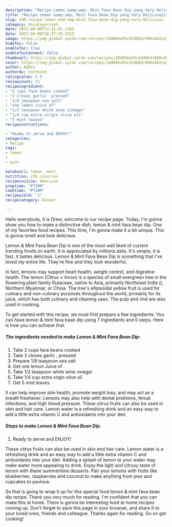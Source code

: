 ```yaml
---
description: "Recipe Lemon &amp;amp; Mint Fava Bean Dip yang Very Delicious}"
title: "Recipe Lemon &amp;amp; Mint Fava Bean Dip yang Very Delicious}"
slug: 490-recipe-lemon-and-amp-mint-fava-bean-dip-yang-very-delicious
category: Uncategorized
date: 2022-09-09T21:21:01.136Z
date: 2023-04-06T16:37:29.331Z
image: https://img-global.cpcdn.com/recipes/10d0b6a93cd3d08d/680x482cq70/lemon-mint-fava-bean-dip-recipe-main-photo.jpg
hideToc: false
enableToc: true
enableTocContent: false
thumbnail: https://img-global.cpcdn.com/recipes/10d0b6a93cd3d08d/680x482cq70/lemon-mint-fava-bean-dip-recipe-main-photo.jpg
cover: https://img-global.cpcdn.com/recipes/10d0b6a93cd3d08d/680x482cq70/lemon-mint-fava-bean-dip-recipe-main-photo.jpg
author: Admin
authorAv: notfound
ratingvalue: 4.8
reviewcount: 21
recipeingredient:
- "2 cups fava beans cooked"
- "2 cloves garlic  pressed"
- "1/8 teaspoon sea salt"
- "one lemon Juice of"
- "1/2 teaspoon white wine vinegar"
- "1/4 cup extra virgin olive oil"
- "5 mint leaves"
recipeinstructions:

- "Ready to serve and ENJOY!"
categories:
- Recipe
tags:
- lemon
- 
- mint

katakunci: lemon  mint 
nutrition: 276 calories
recipecuisine: American
preptime: "PT30M"
cooktime: "PT30M"
recipeyield: "1"
recipecategory: Dinner

---
```



Hello everybody, it is Drew, welcome to our recipe page. Today, I'm gonna show you how to make a distinctive dish, lemon &amp; mint fava bean dip. One of my favorites food recipes. This time, I'm gonna make it a bit unique. This is gonna smell and look delicious.

Lemon &amp; Mint Fava Bean Dip is one of the most well liked of current trending foods on earth. It is appreciated by millions daily. It's simple, it is fast, it tastes delicious. Lemon &amp; Mint Fava Bean Dip is something that I've loved my entire life. They're fine and they look wonderful.

In fact, lemons may support heart health, weight control, and digestive health. The lemon (Citrus × limon) is a species of small evergreen tree in the flowering plant family Rutaceae, native to Asia, primarily Northeast India (), Northern Myanmar, or China. The tree&#39;s ellipsoidal yellow fruit is used for culinary and non-culinary purposes throughout the world, primarily for its juice, which has both culinary and cleaning uses. The pulp and rind are also used in cooking.


To get started with this recipe, we must first prepare a few ingredients. You can have lemon &amp; mint fava bean dip using 7 ingredients and 0 steps. Here is how you can achieve that.

<!--inarticleads1-->

##### The ingredients needed to make Lemon &amp; Mint Fava Bean Dip:

1. Take 2 cups fava beans cooked
1. Take 2 cloves garlic , pressed
1. Prepare 1/8 teaspoon sea salt
1. Get one lemon Juice of
1. Take 1/2 teaspoon white wine vinegar
1. Take 1/4 cup extra virgin olive oil
1. Get 5 mint leaves


It can help improve skin health, promote weight loss, and may act as a breath freshener. Lemons may also help with dental problems, throat infections, and high blood pressure. These citrus fruits can also be used in skin and hair care. Lemon water is a refreshing drink and an easy way to add a little extra vitamin C and antioxidants into your diet. 

<!--inarticleads2-->

##### Steps to make Lemon &amp; Mint Fava Bean Dip:


1. Ready to serve and ENJOY!

These citrus fruits can also be used in skin and hair care. Lemon water is a refreshing drink and an easy way to add a little extra vitamin C and antioxidants into your diet. Adding a splash of lemon to your water may make water more appealing to drink. Enjoy the light and citrusy taste of lemon with these summertime desserts. Pair your lemons with fruits like blueberries, raspberries and coconut to make anything from pies and cupcakes to pavlova. 

So that is going to wrap it up for this special food lemon &amp; mint fava bean dip recipe. Thank you very much for reading. I'm confident that you can make this at home. There is gonna be interesting food at home recipes coming up. Don't forget to save this page in your browser, and share it to your loved ones, friends and colleague. Thanks again for reading. Go on get cooking!
